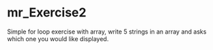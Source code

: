 mr_Exercise2
============

Simple for loop exercise with array, write 5 strings in an array and asks which one you would like displayed.
